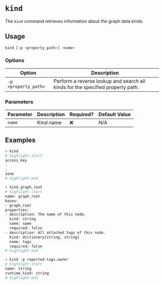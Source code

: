 # `kind`

The `kind` command retrieves information about the graph data kinds.

## Usage

```bash
kind [-p <property_path>] <name>
```

### Options

| Option               | Description                                                                    |
| -------------------- | ------------------------------------------------------------------------------ |
| `-p <property_path>` | Perform a reverse lookup and search all kinds for the specified property path. |

### Parameters

| Parameter | Description | Required? | Default Value |
| --------- | ----------- | --------- | ------------- |
| `name`    | Kind name   | ❌        | N/A           |

## Examples

```bash title="Show all available kinds"
> kind
# highlight-start
​access_key
​.
​.
​zone
# highlight-end
```

```bash title="Show details about a specific kind"
> kind graph_root
# highlight-start
​name: graph_root
​bases:
​- graph_root
​properties:
​- description: The name of this node.
​  kind: string
​  name: name
​  required: false
​- description: All attached tags of this node.
​  kind: dictionary[string, string]
​  name: tags
​  required: false
# highlight-end
```

```bash title="Look up the type of the given property path in the model"
> kind -p reported.tags.owner
# highlight-start
​name: string
​runtime_kind: string
# highlight-end
```
